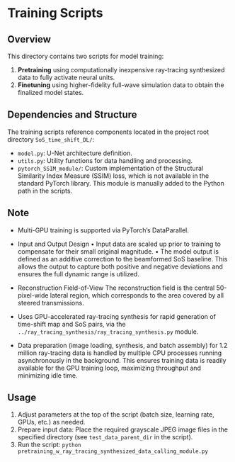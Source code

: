 # Training Scripts

## Overview

This directory contains two scripts for model training:

1. **Pretraining** using computationally inexpensive ray-tracing synthesized data to fully activate neural units.  
2. **Finetuning** using higher-fidelity full-wave simulation data to obtain the finalized model states.

## Dependencies and Structure

The training scripts reference components located in the project root directory `SoS_time_shift_DL/`:

- `model.py`: U-Net architecture definition.  
- `utils.py`: Utility functions for data handling and processing.  
- `pytorch_SSIM_module/`: Custom implementation of the Structural Similarity Index Measure (SSIM) loss, which is not available in the standard PyTorch library. This module is manually added to the Python path in the scripts.

## Note
- Multi-GPU training is supported via PyTorch’s DataParallel.
- Input and Output Design
	•	Input data are scaled up prior to training to compensate for their small original magnitude.
	•	The model output is defined as an additive correction to the beamformed SoS baseline. This allows the output to capture both positive and negative deviations and ensures the full dynamic range is utilized.
- Reconstruction Field-of-View
The reconstruction field is the central 50-pixel-wide lateral region, which corresponds to the area covered by all steered transmissions.

- Uses GPU-accelerated ray-tracing synthesis for rapid generation of time-shift map and SoS pairs, via the `../ray_tracing_synthesis/ray_tracing_synthesis.py` module.
- Data preparation (image loading, synthesis, and batch assembly) for 1.2 million ray-tracing data is handled by multiple CPU processes running asynchronously in the background. This ensures training data is readily available for the GPU training loop, maximizing throughput and minimizing idle time.


## Usage

1. Adjust parameters at the top of the script (batch size, learning rate, GPUs, etc.) as needed.
2. Prepare input data: Place the required grayscale JPEG image files in the specified directory (see `test_data_parent_dir` in the script).
3. Run the script: `python pretraining_w_ray_tracing_synthesized_data_calling_module.py`

